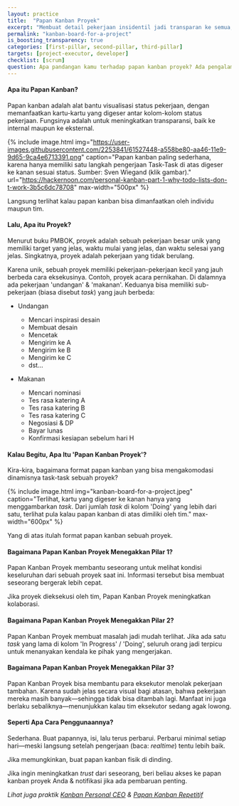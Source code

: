 ```yaml
---
layout: practice
title:  "Papan Kanban Proyek"
excerpt: "Membuat detail pekerjaan insidentil jadi transparan ke semua, sehingga kecepatan kolaborasi dan rasa percaya bisa meningkat."
permalink: "kanban-board-for-a-project"
is_boosting_transparency: true
categories: [first-pillar, second-pillar, third-pillar]
targets: [project-executor, developer]
checklist: [scrum]
question: Apa pandangan kamu terhadap papan kanban proyek? Ada pengalaman?
---
```


#### Apa itu Papan Kanban?

Papan kanban adalah alat bantu visualisasi status pekerjaan, dengan memanfaatkan kartu-kartu yang digeser antar kolom-kolom status pekerjaan. Fungsinya adalah untuk meningkatkan transparansi, baik ke internal maupun ke eksternal.

{% include image.html 
    img="https://user-images.githubusercontent.com/2253841/61527448-a558be80-aa46-11e9-9d65-9ca4e6713391.png"
    caption="Papan kanban paling sederhana, karena hanya memiliki satu langkah pengerjaan Task-Task di atas digeser ke kanan sesuai status. Sumber: Sven Wiegand (klik gambar)."
    url="https://hackernoon.com/personal-kanban-part-1-why-todo-lists-don-t-work-3b5c6dc78708"
    max-width="500px"
    %}

Langsung terlihat kalau papan kanban bisa dimanfaatkan oleh individu maupun tim.

#### Lalu, Apa itu Proyek?

Menurut buku PMBOK, proyek adalah sebuah pekerjaan besar unik yang memiliki target yang jelas, waktu mulai yang jelas, dan waktu selesai yang jelas. Singkatnya, proyek adalah pekerjaan yang tidak berulang.

Karena unik, sebuah proyek memiliki pekerjaan-pekerjaan kecil yang jauh berbeda cara eksekusinya. Contoh, proyek acara pernikahan. Di dalamnya ada pekerjaan 'undangan' & 'makanan'. Keduanya bisa memiliki sub-pekerjaan (biasa disebut _task_) yang jauh berbeda:

* Undangan
    * Mencari inspirasi desain
    * Membuat desain
    * Mencetak
    * Mengirim ke A
    * Mengirim ke B
    * Mengirim ke C
    * dst...

* Makanan
    * Mencari nominasi
    * Tes rasa katering A
    * Tes rasa katering B
    * Tes rasa katering C
    * Negosiasi & DP
    * Bayar lunas
    * Konfirmasi kesiapan sebelum hari H

#### Kalau Begitu, Apa Itu 'Papan Kanban Proyek'?

Kira-kira, bagaimana format papan kanban yang bisa mengakomodasi dinamisnya task-task sebuah proyek?

{% include image.html
    img="kanban-board-for-a-project.jpeg"
    caption="Terlihat, kartu yang digeser ke kanan hanya yang menggambarkan <em>task</em>. Dari jumlah <em>task</em> di kolom 'Doing' yang lebih dari satu, terlihat pula kalau papan kanban di atas dimiliki oleh tim."
    max-width="600px"
    %}

Yang di atas itulah format papan kanban sebuah proyek.

#### Bagaimana Papan Kanban Proyek Menegakkan Pilar 1?

Papan Kanban Proyek membantu seseorang untuk melihat kondisi keseluruhan dari sebuah proyek saat ini. Informasi tersebut bisa membuat seseorang bergerak lebih cepat.

Jika proyek dieksekusi oleh tim, Papan Kanban Proyek meningkatkan kolaborasi.

#### Bagaimana Papan Kanban Proyek Menegakkan Pilar 2?

Papan Kanban Proyek membuat masalah jadi mudah terlihat. Jika ada satu _task_ yang lama di kolom 'In Progress' / 'Doing', seluruh orang jadi terpicu untuk menanyakan kendala ke pihak yang mengerjakan.

#### Bagaimana Papan Kanban Proyek Menegakkan Pilar 3?

Papan Kanban Proyek bisa membantu para eksekutor menolak pekerjaan tambahan. Karena sudah jelas secara visual bagi atasan, bahwa pekerjaan mereka masih banyak&mdash;sehingga tidak bisa ditambah lagi. Manfaat ini juga berlaku sebaliknya&mdash;menunjukkan kalau tim eksekutor sedang agak lowong.

#### Seperti Apa Cara Penggunaannya?

Sederhana. Buat papannya, isi, lalu terus perbarui. Perbarui minimal setiap hari&mdash;meski langsung setelah pengerjaan (baca: _realtime_) tentu lebih baik.

Jika memungkinkan, buat papan kanban fisik di dinding.

Jika ingin meningkatkan _trust_ dari seseorang, beri beliau akses ke papan kanban proyek Anda & notifikasi jika ada pembaruan penting.

_Lihat juga praktik [Kanban Personal CEO](/ceos-personal-kanban) & [Papan Kanban Repetitif](/kanban-board-for-repeating-work)_